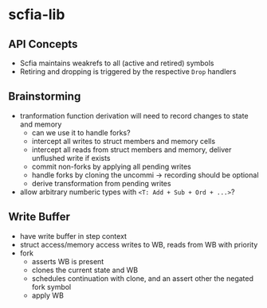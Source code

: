 # scfia-lib

## API Concepts

- Scfia maintains weakrefs to all (active and retired) symbols
- Retiring and dropping is triggered by the respective `Drop` handlers

## Brainstorming
- tranformation function derivation will need to record changes to state and memory
	- can we use it to handle forks?
	- intercept all writes to struct members and memory cells
	- intercept all reads from struct members and memory, deliver unflushed write if exists
	- commit non-forks by applying all pending writes
	- handle forks by cloning the uncommi
	-> recording should be optional
	- derive transformation from pending writes
- allow arbitrary numberic types with `<T: Add + Sub + Ord + ...>`?

## Write Buffer
- have write buffer in step context
- struct access/memory access writes to WB, reads from WB with priority
- fork
	- asserts WB is present
	- clones the current state and WB
	- schedules continuation with clone, and an assert other the negated fork symbol
	- apply WB
